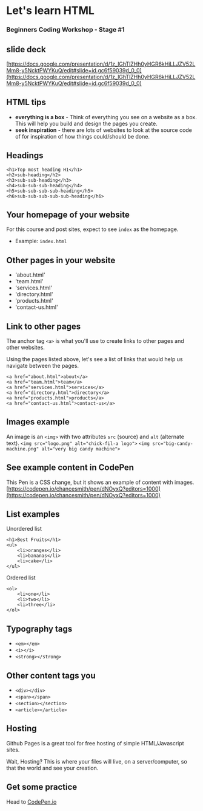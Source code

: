 # Let's learn HTML
### Beginners Coding Workshop - Stage #1

## slide deck
[https://docs.google.com/presentation/d/1z_lGhTlZHh0yHGR6kHiLLJZV52LMm8-y5NcktPWYKuQ/edit#slide=id.gc6f59039d_0_0](https://docs.google.com/presentation/d/1z_lGhTlZHh0yHGR6kHiLLJZV52LMm8-y5NcktPWYKuQ/edit#slide=id.gc6f59039d_0_0)

## HTML tips
* **everything is a box** - Think of everything you see on a website as a box. This will help you build and design the pages you create.
* **seek inspiration** - there are lots of websites to look at the source code of for inspiration of how things could/should be done.

## Headings
```
<h1>Top most heading H1</h1>
<h2>sub-heading</h2>
<h3>sub-sub-heading</h3>
<h4>sub-sub-sub-heading</h4>
<h5>sub-sub-sub-sub-heading</h5>
<h6>sub-sub-sub-sub-sub-heading</h6>
```

## Your homepage of your website
For this course and post sites, expect to see `index` as the homepage.
* Example: `index.html`

## Other pages in your website
* 'about.html'
* 'team.html'
* 'services.html'
* 'directory.html'
* 'products.html'
* 'contact-us.html'

## Link to other pages
The anchor tag `<a>` is what you'll use to create links to other pages and other websites.

Using the pages listed above, let's see a list of links that would help us navigate between the pages.
```
<a href="about.html">about</a>
<a href="team.html">team</a>
<a href="services.html">services</a>
<a href="directory.html">directory</a>
<a href="products.html">products</a>
<a href="contact-us.html">contact-us</a>
```

## Images example
An image is an `<img>` with two attributes `src` (source) and `alt` (alternate text).
`<img src="logo.png" alt="chick-fil-a logo">`
`<img src="big-candy-machine.png" alt="very big candy machine">`

## See example content in CodePen
This Pen is a CSS change, but it shows an example of content with images.
[https://codepen.io/chancesmith/pen/dNOyxQ?editors=1000](https://codepen.io/chancesmith/pen/dNOyxQ?editors=1000)

## List examples
Unordered list
```
<h1>Best Fruits</h1>
<ul>
	<li>oranges</li>
	<li>bananas</li>
	<li>cake</li>
</ul>
```

Ordered list
```
<ol>
	<li>one</li>
	<li>two</li>
	<li>three</li>
</ol>
```

## Typography tags
* `<em></em>`
* `<i></i>`
* `<strong></strong>`

## Other content tags you
* `<div></div>`
* `<span></span>`
* `<section></section>`
*	`<article></article>`


## Hosting
Github Pages is a great tool for free hosting of simple HTML/Javascript sites.

Wait, Hosting? This is where your files will live, on a server/computer, so that the world and see your creation.

## Get some practice
Head to [CodePen.io](http://codepen.io)